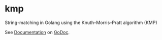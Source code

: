 # kmp
String-matching in Golang using the Knuth–Morris–Pratt algorithm (KMP)

See [Documentation](http://godoc.org/github.com/SimpCosm/algorithms/strings/kmp) on [GoDoc](http://godoc.org/).

